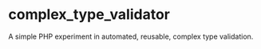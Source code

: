 complex_type_validator
======================

A simple PHP experiment in automated, reusable, complex type validation.